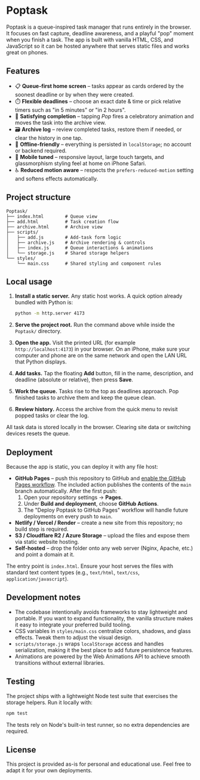 # Poptask

Poptask is a queue-inspired task manager that runs entirely in the browser. It focuses on fast capture, deadline awareness, and a playful "pop" moment when you finish a task. The app is built with vanilla HTML, CSS, and JavaScript so it can be hosted anywhere that serves static files and works great on phones.

## Features

- 📋 **Queue-first home screen** – tasks appear as cards ordered by the soonest deadline or by when they were created.
- ⏱️ **Flexible deadlines** – choose an exact date & time or pick relative timers such as "in 5 minutes" or "in 2 hours".
- 🎉 **Satisfying completion** – tapping *Pop* fires a celebratory animation and moves the task into the archive view.
- 🗃️ **Archive log** – review completed tasks, restore them if needed, or clear the history in one tap.
- 💾 **Offline-friendly** – everything is persisted in `localStorage`; no account or backend required.
- 📱 **Mobile tuned** – responsive layout, large touch targets, and glassmorphism styling feel at home on iPhone Safari.
- ♿ **Reduced motion aware** – respects the `prefers-reduced-motion` setting and softens effects automatically.

## Project structure

```
Poptask/
├── index.html        # Queue view
├── add.html          # Task creation flow
├── archive.html      # Archive view
├── scripts/
│   ├── add.js        # Add-task form logic
│   ├── archive.js    # Archive rendering & controls
│   ├── index.js      # Queue interactions & animations
│   └── storage.js    # Shared storage helpers
└── styles/
    └── main.css      # Shared styling and component rules
```

## Local usage

1. **Install a static server.** Any static host works. A quick option already bundled with Python is:

   ```bash
   python -m http.server 4173
   ```

2. **Serve the project root.** Run the command above while inside the `Poptask/` directory.

3. **Open the app.** Visit the printed URL (for example `http://localhost:4173`) in your browser. On an iPhone, make sure your computer and phone are on the same network and open the LAN URL that Python displays.

4. **Add tasks.** Tap the floating **Add** button, fill in the name, description, and deadline (absolute or relative), then press **Save**.

5. **Work the queue.** Tasks rise to the top as deadlines approach. Pop finished tasks to archive them and keep the queue clean.

6. **Review history.** Access the archive from the quick menu to revisit popped tasks or clear the log.

All task data is stored locally in the browser. Clearing site data or switching devices resets the queue.

## Deployment

Because the app is static, you can deploy it with any file host:

- **GitHub Pages** – push this repository to GitHub and [enable the GitHub Pages workflow](.github/workflows/deploy.yml). The included action publishes the contents of the `main` branch automatically. After the first push:
  1. Open your repository settings → **Pages**.
  2. Under **Build and deployment**, choose **GitHub Actions**.
  3. The "Deploy Poptask to GitHub Pages" workflow will handle future deployments on every push to `main`.
- **Netlify / Vercel / Render** – create a new site from this repository; no build step is required.
- **S3 / Cloudflare R2 / Azure Storage** – upload the files and expose them via static website hosting.
- **Self-hosted** – drop the folder onto any web server (Nginx, Apache, etc.) and point a domain at it.

The entry point is `index.html`. Ensure your host serves the files with standard text content types (e.g., `text/html`, `text/css`, `application/javascript`).

## Development notes

- The codebase intentionally avoids frameworks to stay lightweight and portable. If you want to expand functionality, the vanilla structure makes it easy to integrate your preferred build tooling.
- CSS variables in `styles/main.css` centralize colors, shadows, and glass effects. Tweak them to adjust the visual design.
- `scripts/storage.js` wraps `localStorage` access and handles serialization, making it the best place to add future persistence features.
- Animations are powered by the Web Animations API to achieve smooth transitions without external libraries.

## Testing

The project ships with a lightweight Node test suite that exercises the storage helpers. Run it locally with:

```bash
npm test
```

The tests rely on Node's built-in test runner, so no extra dependencies are required.

## License

This project is provided as-is for personal and educational use. Feel free to adapt it for your own deployments.
